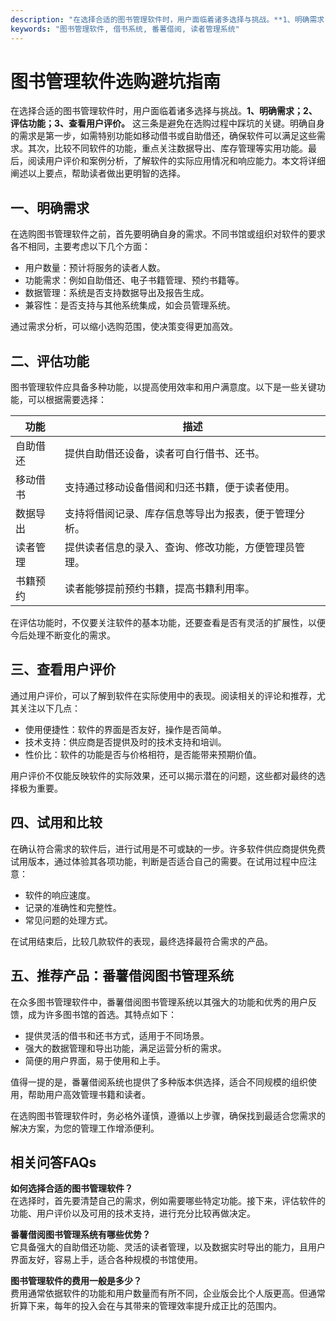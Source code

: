 ```yaml
---
description: "在选择合适的图书管理软件时，用户面临着诸多选择与挑战。**1、明确需求；2、评估功能；3、查看用户评价。** 这三条是避免在选购过程中踩坑的关键。明确自身的需求是第一步，如需特别功能如移动借书或自助借还，确保软件可以满足这些需求。其次，比较不同软件的功能，重点关注数据导出、库存管理等实用功能。最后，阅读用户评价和案例分析，了解软件的实际应用情况和响应能力。本文将详细阐述以上要点，帮助读者做出更明智的选择。"
keywords: "图书管理软件, 借书系统, 番薯借阅, 读者管理系统"
---
```

# 图书管理软件选购避坑指南

在选择合适的图书管理软件时，用户面临着诸多选择与挑战。**1、明确需求；2、评估功能；3、查看用户评价。** 这三条是避免在选购过程中踩坑的关键。明确自身的需求是第一步，如需特别功能如移动借书或自助借还，确保软件可以满足这些需求。其次，比较不同软件的功能，重点关注数据导出、库存管理等实用功能。最后，阅读用户评价和案例分析，了解软件的实际应用情况和响应能力。本文将详细阐述以上要点，帮助读者做出更明智的选择。

## **一、明确需求**

在选购图书管理软件之前，首先要明确自身的需求。不同书馆或组织对软件的要求各不相同，主要考虑以下几个方面：

- 用户数量：预计将服务的读者人数。
- 功能需求：例如自助借还、电子书籍管理、预约书籍等。
- 数据管理：系统是否支持数据导出及报告生成。
- 兼容性：是否支持与其他系统集成，如会员管理系统。

通过需求分析，可以缩小选购范围，使决策变得更加高效。

## **二、评估功能**

图书管理软件应具备多种功能，以提高使用效率和用户满意度。以下是一些关键功能，可以根据需要选择：

| 功能          | 描述                                                      |
|---------------|-----------------------------------------------------------|
| 自助借还      | 提供自助借还设备，读者可自行借书、还书。                |
| 移动借书      | 支持通过移动设备借阅和归还书籍，便于读者使用。          |
| 数据导出      | 支持将借阅记录、库存信息等导出为报表，便于管理分析。    |
| 读者管理      | 提供读者信息的录入、查询、修改功能，方便管理员管理。    |
| 书籍预约      | 读者能够提前预约书籍，提高书籍利用率。                  |

在评估功能时，不仅要关注软件的基本功能，还要查看是否有灵活的扩展性，以便今后处理不断变化的需求。

## **三、查看用户评价**

通过用户评价，可以了解到软件在实际使用中的表现。阅读相关的评论和推荐，尤其关注以下几点：

- 使用便捷性：软件的界面是否友好，操作是否简单。
- 技术支持：供应商是否提供及时的技术支持和培训。
- 性价比：软件的功能是否与价格相符，是否能带来预期价值。

用户评价不仅能反映软件的实际效果，还可以揭示潜在的问题，这些都对最终的选择极为重要。

## **四、试用和比较**

在确认符合需求的软件后，进行试用是不可或缺的一步。许多软件供应商提供免费试用版本，通过体验其各项功能，判断是否适合自己的需要。在试用过程中应注意：

- 软件的响应速度。
- 记录的准确性和完整性。
- 常见问题的处理方式。

在试用结束后，比较几款软件的表现，最终选择最符合需求的产品。

## **五、推荐产品：番薯借阅图书管理系统**

在众多图书管理软件中，番薯借阅图书管理系统以其强大的功能和优秀的用户反馈，成为许多图书馆的首选。其特点如下：

- 提供灵活的借书和还书方式，适用于不同场景。
- 强大的数据管理和导出功能，满足运营分析的需求。
- 简便的用户界面，易于使用和上手。

值得一提的是，番薯借阅系统也提供了多种版本供选择，适合不同规模的组织使用，帮助用户高效管理书籍和读者。

在选购图书管理软件时，务必格外谨慎，遵循以上步骤，确保找到最适合您需求的解决方案，为您的管理工作增添便利。

## 相关问答FAQs

**如何选择合适的图书管理软件？**  
在选择时，首先要清楚自己的需求，例如需要哪些特定功能。接下来，评估软件的功能、用户评价以及可用的技术支持，进行充分比较再做决定。

**番薯借阅图书管理系统有哪些优势？**  
它具备强大的自助借还功能、灵活的读者管理，以及数据实时导出的能力，且用户界面友好，容易上手，适合各种规模的书馆使用。

**图书管理软件的费用一般是多少？**  
费用通常依据软件的功能和用户数量而有所不同，企业版会比个人版更高。但通常折算下来，每年的投入会在与其带来的管理效率提升成正比的范围内。

